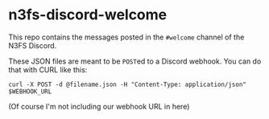 # n3fs-discord-welcome

This repo contains the messages posted in the `#welcome` channel of the N3FS Discord. 

These JSON files are meant to be `POST`ed to a Discord webhook. You can do that with CURL like this: 

```
curl -X POST -d @filename.json -H "Content-Type: application/json" $WEBHOOK_URL
```

(Of course I'm not including our webhook URL in here)